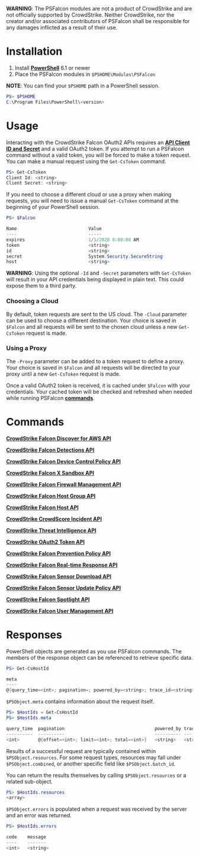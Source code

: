 **WARNING**: The PSFalcon modules are not a product of CrowdStrike and are not officially supported by
CrowdStrike. Neither CrowdStrike, nor the creator and/or associated contributors of PSFalcon shall be
responsible for any damages inflicted as a result of their use.

# Installation

1. Install **[PowerShell](https://github.com/PowerShell/PowerShell)** 6.1 or newer
2. Place the PSFalcon modules in `$PSHOME\Modules\PSFalcon`

**NOTE**: You can find your `$PSHOME` path in a PowerShell session.

```powershell
PS> $PSHOME
C:\Program Files\PowerShell\<version>
```

# Usage

Interacting with the CrowdStrike Falcon OAuth2 APIs requires an **[API Client ID and Secret](https://falcon.crowdstrike.com/support/api-clients-and-keys)** and a valid
OAuth2 token. If you attempt to run a PSFalcon command without a valid token, you will be forced to make a token
request. You can make a manual request using the `Get-CsToken` command.

```powershell
PS> Get-CsToken
Client Id: <string>
Client Secret: <string>
```

If you need to choose a different cloud or use a proxy when making requests, you will need to issue a
manual `Get-CsToken` command at the beginning of your PowerShell session.

```powershell
PS> $Falcon

Name                           Value
----                           -----
expires                        1/1/2020 8:00:00 AM
token                          <string>
id                             <string>
secret                         System.Security.SecureString
host                           <string>
```

**WARNING**: Using the optional `-Id` and `-Secret` parameters with `Get-CsToken` will result in your API credentials being displayed in plain text. This could expose them to a third party.

### Choosing a Cloud

By default, token requests are sent to the US cloud. The `-Cloud` parameter can be used to choose a different
destination. Your choice is saved in `$Falcon` and all requests will be sent to the chosen cloud unless a new
`Get-CsToken` request is made.

### Using a Proxy

The `-Proxy` parameter can be added to a token request to define a proxy. Your choice is saved in `$Falcon`
and all requests will be directed to your proxy until a new `Get-CsToken` request is made.

Once a valid OAuth2 token is received, it is cached under `$Falcon` with your credentials. Your cached
token will be checked and refreshed when needed while running PSFalcon **[commands](#Commands)**.

# Commands

**[CrowdStrike Falcon Discover for AWS API](/cloud-connect-aws)**

**[CrowdStrike Falcon Detections API](/detects)**

**[CrowdStrike Falcon Device Control Policy API](/device-control-policies)**

**[CrowdStrike Falcon X Sandbox API](/falconx-sandbox)**

**[CrowdStrike Falcon Firewall Management API](/firewall-management)**

**[CrowdStrike Falcon Host Group API](/host-group)**

**[CrowdStrike Falcon Host API](/hosts)**

**[CrowdStrike CrowdScore Incident API](/incidents)**

**[CrowdStrike Threat Intelligence API](/intel)**

**[CrowdStrike OAuth2 Token API](/oauth2)**

**[CrowdStrike Falcon Prevention Policy API](/prevention-policies)**

**[CrowdStrike Falcon Real-time Response API](/real-time-response)**

**[CrowdStrike Falcon Sensor Download API](/sensor-download)**

**[CrowdStrike Falcon Sensor Update Policy API](/sensor-update-policies)**

**[CrowdStrike Falcon Spotlight API](/spotlight-vulnerabilities)**

**[CrowdStrike Falcon User Management API](/user-management)**

# Responses

PowerShell objects are generated as you use PSFalcon commands. The members of the response object
can be referenced to retrieve specific data.

```powershell
PS> Get-CsHostId

meta                                                                        resources
----                                                                        ---------
@{query_time=<int>; pagination=; powered_by=<string>; trace_id=<string>}    @{...}
```

`$PSObject.meta` contains information about the request itself.

```powershell
PS> $HostIds = Get-CsHostId
PS> $HostIds.meta

query_time  pagination                                  powered_by trace_id
----------  ----------                                  ---------- --------
<int>       @{offset=<int>; limit=<int>; total=<int>}   <string>   <string>
```

Results of a successful request are typically contained within `$PSObject.resources`. For some request
types, resources may fall under `$PSObject.combined`, or another specific field like `$PSObject.batch_id`.

You can return the results themselves by calling `$PSObject.resources` or a related sub-object.

```powershell
PS> $HostIds.resources
<array>
```

`$PSObject.errors` is populated when a request was received by the server and an error was returned.

```powershell
PS> $HostIds.errors

code    message
----    -------
<int>   <string>
```